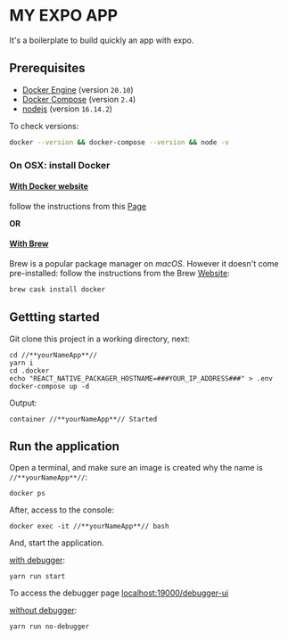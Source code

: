 # MY EXPO APP

It's a boilerplate to build quickly an app with expo.

## Prerequisites

- [Docker Engine](https://docs.docker.com/engine/) (version `20.10`)
- [Docker Compose](https://docs.docker.com/compose/) (version `2.4`)
- [nodejs](https://nodejs.org/en/) (version `16.14.2`)

To check versions:
```sh
docker --version && docker-compose --version && node -v
```

### On OSX: install Docker

#### <u>With Docker website</u>

follow the instructions from this [Page](https://docs.docker.com/get-docker/)

**OR**

#### <u>With Brew</u>

Brew is a popular package manager on *macOS*.
However it doesn't come pre-installed: follow the instructions from the Brew [Website](https://brew.sh/index_fr):

```sh
brew cask install docker
```

## Gettting started

Git clone this project in a working directory, next:

```
cd //**yourNameApp**//
yarn i 
cd .docker
echo "REACT_NATIVE_PACKAGER_HOSTNAME=###YOUR_IP_ADDRESS###" > .env 
docker-compose up -d 
```

Output:
```
container //**yourNameApp**// Started 
```

## Run the application 

Open a terminal, and make sure an image is created why the name is `//**yourNameApp**//`:

```
docker ps
```

After, access to the console:

```
docker exec -it //**yourNameApp**// bash
```

And, start the application.

<u>with debugger</u>:
```
yarn run start
```
To access the debugger page [localhost:19000/debugger-ui](http://localhost:8081/debugger-ui/)

<u>without debugger</u>:
```
yarn run no-debugger
```